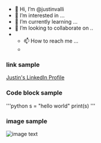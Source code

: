 - 👋 Hi, I’m @justinvalli
- 👀 I’m interested in ...
- 🌱 I’m currently learning ...
- 💞️ I’m looking to collaborate on ..
- - 📫 How to reach me ...
  - 
### link sample
[Justin's LinkedIn Profile](https://www.linkedin.com/in/justinvalli/)

### Code block sample
'''python
s = "hello world"
print(s)
'''
### image sample
![image text](github.com/../xyz.png)

<!---
justinvalli/justinvalli is a ✨ special ✨ repository because its `README.md` (this file) appears on your GitHub profile.
You can click the Preview link to take a look at your changes.
--->
